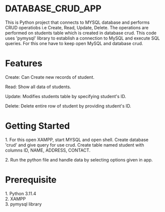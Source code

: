 # DATABASE_CRUD_APP
<p>This is Python project that connects to MYSQL database and performs CRUD operatiobs i.e 
   Create, Read, Update, Delete. The operations are performed on students table which is created 
   in database crud. This code uses 'pymysql' library to establish a connection to MySQL and 
   execute SQL queries. For this one have to keep open MySQL and database crud.</p>

# Features
<p>Create: Can Create new records of student.</p>
<p>Read: Show all data of students.</p>
<p>Update: Modifies students table by specifying student's ID.</p>
<p>Delete: Delete entire row of student by providing  student's ID.</p>

# Getting Started
<p>1. For this open XAMPP, start MYSQL and open shell. Create database 'crud' and give query for 
      use crud. Create table named student with columns ID, NAME, ADDRESS, CONTACT.</p>
<P>2. Run the python file and handle data by selecting options given in app.</P>

# Prerequisite
<p>1. Python 3.11.4 <br>2. XAMPP<BR>3. pymysql library </p>
